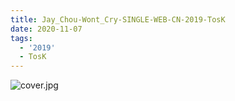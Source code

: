 ```yaml
---
title: Jay_Chou-Wont_Cry-SINGLE-WEB-CN-2019-TosK
date: 2020-11-07
tags: 
  - '2019'
  - TosK
---
```


![cover.jpg](https://goindex.65style.workers.dev/3:/Music/MP3/Jay_Chou-Wont_Cry-SINGLE-WEB-CN-2019-TosK/00-jay_chou-wont_cry-single-web-cn-2019-cover-tosk.jpg)

<retrotxt v-slot>

</retrotxt>

<a-player 
    :options="{
        audio: [
          {
            name: '說好不哭',
            artist: '周杰倫',
            url: 'https://goindex.65style.workers.dev/3:/Music/MP3/Jay_Chou-Wont_Cry-SINGLE-WEB-CN-2019-TosK/01-jay_chou-wont_cry-tosk.mp3',
            cover: 'https://goindex.65style.workers.dev/3:/Music/MP3/Jay_Chou-Wont_Cry-SINGLE-WEB-CN-2019-TosK/00-jay_chou-wont_cry-single-web-cn-2019-cover-tosk.jpg',
            theme: '#ebd0c2'
          },
        ]
    }"
/>

<download url="https://mirrorace.org/m/4nQHt"/>

